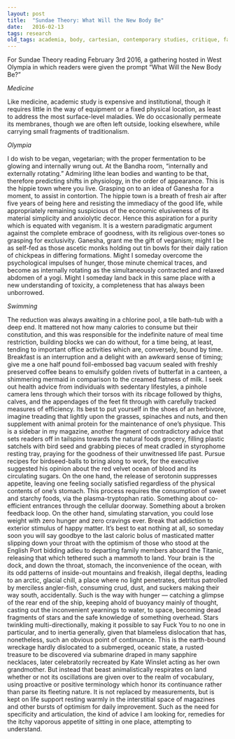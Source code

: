 ```yaml
---
layout: post
title:  "Sundae Theory: What Will the New Body Be"
date:   2016-02-13
tags: research
old_tags: academia, body, cartesian, contemporary studies, critique, fad, food fad, health food, longevity, Paleo Diet, pop culture, sundae theory, veganism
---
```

For Sundae Theory reading February 3rd 2016, a gathering hosted in West Olympia in which readers were given the prompt “What Will the New Body Be?”

_Medicine_

Like medicine, academic study is expensive and institutional, though it requires little in the way of equipment or a fixed physical location, as least to address the most surface-level maladies. We do occasionally permeate its membranes, though we are often left outside, looking elsewhere, while carrying small fragments of traditionalism.


_Olympia_

I do wish to be vegan, vegetarian; with the proper fermentation to be glowing and internally wrung out. At the Bandha room, “internally and externally rotating.” Admiring lithe lean bodies and wanting to be that, therefore predicting shifts in physiology, in the order of appearance. This is the hippie town where you live. Grasping on to an idea of Ganesha for a moment, to assist in contortion. The hippie town is a breath of fresh air after five years of being here and resisting the immediacy of the good life, while appropriately remaining suspicious of the economic elusiveness of its material simplicity and anxiolytic decor. Hence this aspiration for a purity which is equated with veganism. It is a western paradigmatic argument against the complete embrace of goodness, with its religious over-tones so grasping for exclusivity. Ganesha, grant me the gift of veganism; might I be as self-fed as those ascetic monks holding out tin bowls for their daily ration of chickpeas in differing formations. Might I someday overcome the psychological impulses of hunger, those minute chemical traces, and become as internally rotating as the simultaneously contracted and relaxed abdomen of a yogi. Might I someday land back in this same place with a new understanding of toxicity, a completeness that has always been unborrowed.

_Swimming_

The reduction was always awaiting in a chlorine pool, a tile bath-tub with a deep end. It mattered not how many calories to consume but their constitution, and this was responsible for the indefinite nature of meal time restriction, building blocks we can do without, for a time being, at least, tending to important office activities which are, conversely, bound by time. Breakfast is an interruption and a delight with an awkward sense of timing; give me a one half pound foil-embossed bag vacuum sealed with freshly preserved coffee beans to emulsify golden rivets of butterfat in a canteen, a shimmering mermaid in comparison to the creamed flatness of milk. I seek out health advice from individuals with sedentary lifestyles, a pinhole camera lens through which their torsos with its ribcage followed by thighs, calves, and the appendages of the feet fit through with carefully tracked measures of efficiency. Its best to put yourself in the shoes of an herbivore, imagine treading that lightly upon the grasses, spinaches and nuts, and then supplement with animal protein for the maintenance of one’s physique. This is a sidebar in my magazine, another fragment of contradictory advice that sets readers off in tailspins towards the natural foods grocery, filling plastic satchels with bird seed and grabbing pieces of meat cradled in styrophome resting tray, praying for the goodness of their unwitnessed life past. Pursue recipes for birdseed-balls to bring along to work, for the executive suggested his opinion about the red velvet ocean of blood and its circulating sugars. On the one hand, the release of serotonin suppresses appetite, leaving one feeling socially satisfied regardless of the physical contents of one’s stomach. This process requires the consumption of sweet and starchy foods, via the plasma-tryptophan ratio. Something about co-efficient entrances through the cellular doorway. Something about a broken feedback loop. On the other hand, simulating starvation, you could lose weight with zero hunger and zero cravings ever. Break that addiction to exterior stimulus of happy matter. It’s best to eat nothing at all, so someday soon you will say goodbye to the last caloric bolus of masticated matter slipping down your throat with the optimism of those who stood at the English Port bidding adieu to departing family members aboard the Titanic, releasing that which tethered such a mammoth to land. Your brain is the dock, and down the throat, stomach, the inconvenience of the ocean, with its odd patterns of inside-out mountains and freakish, illegal depths, leading to an arctic, glacial chill, a place where no light penetrates, detritus patrolled by merciless angler-fish, consuming crud, dust, and suckers making their way south, accidentally. Such is the way with hunger — catching a glimpse of the rear end of the ship, keeping ahold of buoyancy mainly of thought, casting out the inconvenient yearnings to water, to space, becoming dead fragments of stars and the safe knowledge of something overhead. Stars twinkling multi-directionally, making it possible to say Fuck You to no one in particular, and to inertia generally, given that blameless dislocation that has, nonetheless, such an obvious point of continuance. This is the earth-bound wreckage hardly dislocated to a submerged, oceanic state, a rusted treasure to be discovered via submarine draped in many sapphire necklaces, later celebratorily recreated by Kate Winslet acting as her own grandmother. But instead that beast animalistically respirates on land whether or not its oscillations are given over to the realm of vocabulary, using proactive or positive terminology which honor its continuance rather than parse its fleeting nature. It is not replaced by measurements, but is kept on life support resting warmly in the interstitial space of magazines and other bursts of optimism for daily improvement. Such as the need for specificity and articulation, the kind of advice I am looking for, remedies for the itchy vaporous appetite of sitting in one place, attempting to understand.

